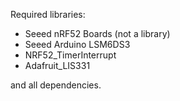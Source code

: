 Required libraries:

- Seeed nRF52 Boards (not a library)
- Seeed Arduino LSM6DS3
- NRF52_TimerInterrupt
- Adafruit_LIS331

and all dependencies.
